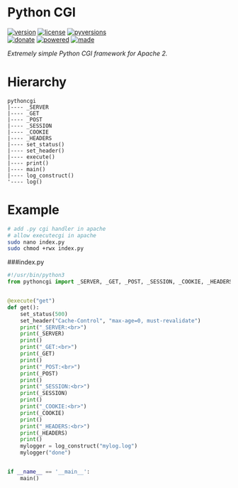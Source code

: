 # Python CGI

<badges>[![version](https://img.shields.io/pypi/v/pythoncgi.svg)](https://pypi.org/project/pythoncgi/)
[![license](https://img.shields.io/pypi/l/pythoncgi.svg)](https://pypi.org/project/pythoncgi/)
[![pyversions](https://img.shields.io/pypi/pyversions/pythoncgi.svg)](https://pypi.org/project/pythoncgi/)  
[![donate](https://img.shields.io/badge/Donate-Paypal-0070ba.svg)](https://paypal.me/foxe6)
[![powered](https://img.shields.io/badge/Powered%20by-UTF8-red.svg)](https://paypal.me/foxe6)
[![made](https://img.shields.io/badge/Made%20with-PyCharm-red.svg)](https://paypal.me/foxe6)
</badges>

<i>Extremely simple Python CGI framework for Apache 2.</i>

# Hierarchy

```
pythoncgi
|---- _SERVER
|---- _GET
|---- _POST
|---- _SESSION
|---- _COOKIE
|---- _HEADERS
|---- set_status()
|---- set_header()
|---- execute()
|---- print()
|---- main()
|---- log_construct()
'---- log()
```

# Example
```bash
# add .py cgi handler in apache
# allow executecgi in apache
sudo nano index.py
sudo chmod +rwx index.py
```

###index.py
```python
#!/usr/bin/python3
from pythoncgi import _SERVER, _GET, _POST, _SESSION, _COOKIE, _HEADERS, set_status, set_header, execute, print, main, log_construct, flush


@execute("get")
def get():
    set_status(500)
    set_header("Cache-Control", "max-age=0, must-revalidate")
    print("_SERVER:<br>")
    print(_SERVER)
    print()
    print("_GET:<br>")
    print(_GET)
    print()
    print("_POST:<br>")
    print(_POST)
    print()
    print("_SESSION:<br>")
    print(_SESSION)
    print()
    print("_COOKIE:<br>")
    print(_COOKIE)
    print()
    print("_HEADERS:<br>")
    print(_HEADERS)
    print()
    mylogger = log_construct("mylog.log")
    mylogger("done")


if __name__ == '__main__':
    main()

```
